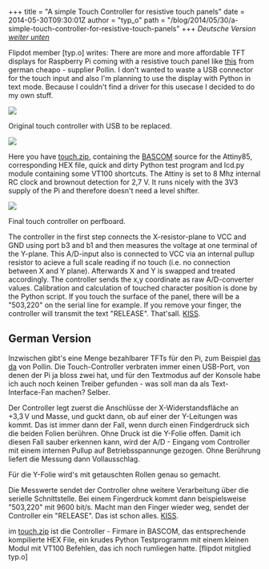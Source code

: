 +++
title = "A simple Touch Controller for resistive touch panels"
date = 2014-05-30T09:30:01Z
author = "typ_o"
path = "/blog/2014/05/30/a-simple-touch-controller-for-resistive-touch-panels"
+++
*Deutsche Version [weiter unten](#german-version)*

Flipdot member \[typ.o\] writes: There are more and more affordable TFT
displays for Raspberry Pi coming with a resistive touch panel like
[this](https://www.pollin.de/shop/dt/NTMwOTc4OTk-/Bauelemente_Bauteile/Aktive_Bauelemente/Displays/7_17_78_cm_Display_Set_mit_Touchscreen_LS_7T_HDMI_DVI_VGA_CVBS.html)
from german cheapo - supplier Pollin. I don't wanted to waste a USB
connector for the touch input and also I'm planning to use the display
with Python in text mode. Because I couldn't find a driver for this
usecase I decided to do my own stuff.

![](/media/touch_USB.jpg)

Original touch controller with USB to be replaced.

![](/media/touch_sch.jpg)

Here you have
[touch.zip](/media/touch.zip "touch.zip"),
containing the
[BASCOM](https://mcselec.com/index.php?option=com_frontpage&Itemid=1)
source for the Attiny85, corresponding HEX file, quick and dirty Python
test program and lcd.py module containing some VT100 shortcuts. The
Attiny is set to 8 Mhz internal RC clock and brownout detection for 2,7
V. It runs nicely with the 3V3 supply of the Pi and therefore doesn't
need a level shifter.

![](/media/touch_final.jpg)

Final touch controller on perfboard.

The controller in the first step connects the X-resistor-plane to VCC
and GND using port b3 and b1 and then measures the voltage at one
terminal of the Y-plane. This A/D-input also is connected to VCC via an
internal pullup resistor to acieve a full scale reading if no touch
(i.e. no connection between X and Y plane). Afterwards X and Y is
swapped and treated accordingly. The controller sends the x,y coordinate
as raw A/D-converter values. Calibration and calculation of touched
character position is done by the Python script. If you touch the
surface of the panel, there will be a "503,220" on the serial line for
example. If you remove your finger, the controller will transmit the
text "RELEASE". That'sall.
[KISS](https://en.wikipedia.org/wiki/KISS_principle).

## German Version

Inzwischen gibt\'s eine Menge bezahlbarer TFTs für den Pi, zum Beispiel
[das
da](https://www.pollin.de/shop/dt/NTMwOTc4OTk-/Bauelemente_Bauteile/Aktive_Bauelemente/Displays/7_17_78_cm_Display_Set_mit_Touchscreen_LS_7T_HDMI_DVI_VGA_CVBS.html)
von Pollin. Die Touch-Controller verbraten immer einen USB-Port, von
denen der Pi ja bloss zwei hat, und für den Textmodus auf der Konsole
habe ich auch noch keinen Treiber gefunden - was soll man da als
Text-Interface-Fan machen? Selber.

Der Controller legt zuerst die Anschlüsse der X-Widerstandsfläche an
+3,3 V und Masse, und guckt dann, ob auf einer der Y-Leitungen was kommt.
Das ist immer dann der Fall, wenn durch einen Findgerdruck sich die
beiden Folien berühren. Ohne Druck ist die Y-Folie offen. Damit ich
diesen Fall sauber erkennen kann, wird der A/D - Eingang vom Controller
mit einem internen Pullup auf Betriebsspannunge gezogen. Ohne Berührung
liefert die Messung dann Vollausschlag.

Für die Y-Folie wird\'s mit getauschten Rollen genau so gemacht.

Die Messwerte sendet der Controller ohne weitere Verarbeitung über die
serielle Schnittstelle. Bei einem Fingerdruck kommt dann beispielsweise
\"503,220\" mit 9600 bit/s. Macht man den Finger wieder weg, sendet der
Controller ein \"RELEASE\". Das ist schon alles.
[KISS](https://de.wikipedia.org/wiki/KISS-Prinzip).

im [touch.zip](/media/touch.zip "touch.zip") ist die Controller -
Firmare in BASCOM, das entsprechende kompilierte HEX File, ein krudes
Python Testprogramm mit einem kleinen Modul mit VT100 Befehlen, das ich
noch rumliegen hatte. \[flipdot mitglied typ.o\]
